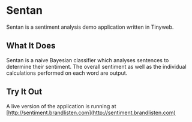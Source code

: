 # Sentan

Sentan is a sentiment analysis demo application written in Tinyweb.

## What It Does

Sentan is a naive Bayesian classifier which analyses sentences to determine their sentiment. The overall sentiment as well as the individual calculations performed on each word are output.

## Try It Out

A live version of the application is running at [http://sentiment.brandlisten.com](http://sentiment.brandlisten.com)